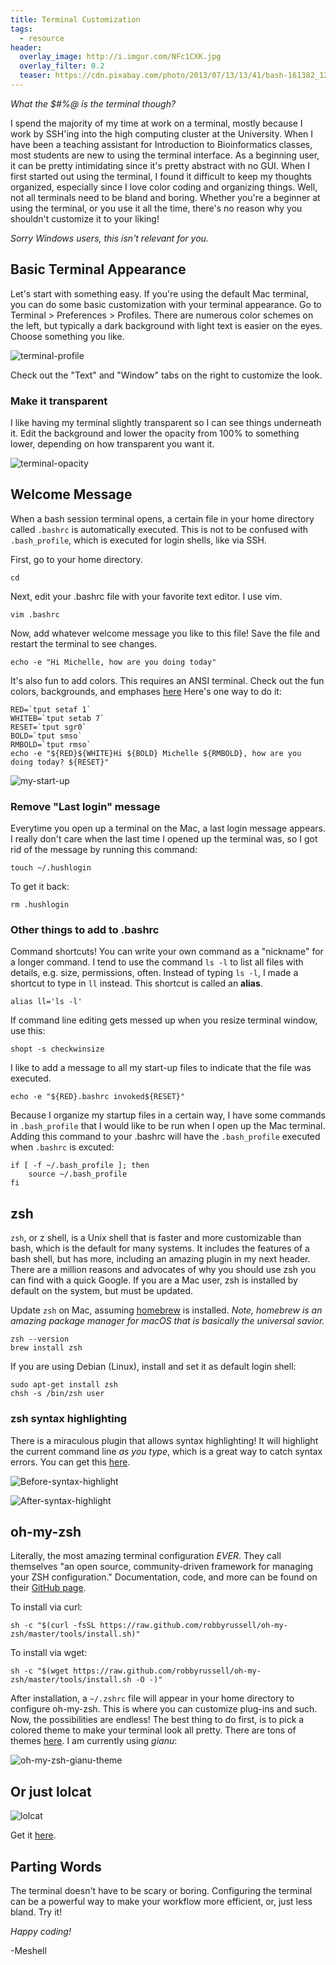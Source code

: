 ```yaml
---
title: Terminal Customization
tags:
  - resource
header:
  overlay_image: http://i.imgur.com/NFc1CXK.jpg
  overlay_filter: 0.2
  teaser: https://cdn.pixabay.com/photo/2013/07/13/13/41/bash-161382_1280.png
---
```


*What the $#%@ is the terminal though?*

I spend the majority of my time at work on a terminal, mostly because I work by SSH'ing into the high computing cluster at the University. When I have been a teaching assistant for Introduction to Bioinformatics classes, most students are new to using the terminal interface. As a beginning user, it can be pretty intimidating since it's pretty abstract with no GUI. When I first started out using the terminal, I found it difficult to keep my thoughts organized, especially since I love color coding and organizing things. Well, not all terminals need to be bland and boring. Whether you're a beginner at using the terminal, or you use it all the time, there's no reason why you shouldn't customize it to your liking!

_Sorry Windows users, this isn't relevant for you._

## Basic Terminal Appearance

Let's start with something easy. If you're using the default Mac terminal, you can do some basic customization with your terminal appearance. Go to Terminal > Preferences > Profiles. There are numerous color schemes on the left, but typically a dark background with light text is easier on the eyes. Choose something you like.

![terminal-profile](/images/terminal-profiles.png)

Check out the "Text" and "Window" tabs on the right to customize the look. 

### Make it transparent

I like having my terminal slightly transparent so I can see things underneath it. Edit the background and lower the opacity from 100% to something lower, depending on how transparent you want it. 

![terminal-opacity](/images/terminal-opacity.png)

## Welcome Message

When a bash session terminal opens, a certain file in your home directory called ``.bashrc`` is automatically executed. This is not to be confused with ``.bash_profile``, which is executed for login shells, like via SSH. 

First, go to your home directory.

    cd

Next, edit your .bashrc file with your favorite text editor. I use vim.

    vim .bashrc

Now, add whatever welcome message you like to this file! Save the file and restart the terminal to see changes.

    echo -e "Hi Michelle, how are you doing today"

It's also fun to add colors. This requires an ANSI terminal. Check out the fun colors, backgrounds, and emphases [here](http://misc.flogisoft.com/bash/tip_colors_and_formatting) Here's one way to do it:

    RED=`tput setaf 1`  
    WHITEB=`tput setab 7`  
    RESET=`tput sgr0`  
    BOLD=`tput smso`  
    RMBOLD=`tput rmso`  
    echo -e "${RED}${WHITE}Hi ${BOLD} Michelle ${RMBOLD}, how are you doing today? ${RESET}"
    
![my-start-up](/images/my-start-up.png)

### Remove "Last login" message

Everytime you open up a terminal on the Mac, a last login message appears. I really don't care when the last time I opened up the terminal was, so I got rid of the message by running this command:

    touch ~/.hushlogin

To get it back:

    rm .hushlogin

### Other things to add to .bashrc

Command shortcuts! You can write your own command as a "nickname" for a longer command. I tend to use the command ``ls -l`` to list all files with details, e.g. size, permissions, often. Instead of typing ``ls -l``, I made a shortcut to type in ``ll`` instead. This shortcut is called an **alias**.

    alias ll='ls -l'

If command line editing gets messed up when you resize terminal window, use this:

    shopt -s checkwinsize

I like to add a message to all my start-up files to indicate that the file was executed.

    echo -e "${RED}.bashrc invoked${RESET}"

Because I organize my startup files in a certain way, I have some commands in ``.bash_profile`` that I would like to be run when I open up the Mac terminal. Adding this command to your .bashrc will have the ``.bash_profile`` executed when ``.bashrc`` is excuted: 

    if [ -f ~/.bash_profile ]; then  
        source ~/.bash_profile  
    fi  

## zsh

``zsh``, or z shell, is a Unix shell that is faster and more customizable than bash, which is the default for many systems. It includes the features of a bash shell, but has more, including an amazing plugin in my next header. There are a million reasons and advocates of why you should use zsh you can find with a quick Google. If you are a Mac user, zsh is installed by default on the system, but must be updated.

Update ``zsh`` on Mac, assuming [homebrew](http://brew.sh/) is installed. *Note, homebrew is an amazing package manager for macOS that is basically the universal savior.* 

    zsh --version  
    brew install zsh  

If you are using Debian (Linux), install and set it as default login shell:

    sudo apt-get install zsh  
    chsh -s /bin/zsh user  


### zsh syntax highlighting

There is a miraculous plugin that allows syntax highlighting! It will highlight the current command line *as you type*, which is a great way to catch syntax errors. You can get this [here](https://github.com/zsh-users/zsh-syntax-highlighting). 

![Before-syntax-highlight](https://github.com/zsh-users/zsh-syntax-highlighting/raw/master/images/before1-smaller.png)

![After-syntax-highlight](https://github.com/zsh-users/zsh-syntax-highlighting/raw/master/images/after1-smaller.png)

## oh-my-zsh

Literally, the most amazing terminal configuration _EVER_. They call themselves "an open source, community-driven framework for managing your ZSH configuration." Documentation, code, and more can be found on their [GitHub page](https://www.google.com/search?q=why+zsh#q=oh+my+zsh). 

To install via curl:

    sh -c "$(curl -fsSL https://raw.github.com/robbyrussell/oh-my-zsh/master/tools/install.sh)"

To install via wget:

    sh -c "$(wget https://raw.github.com/robbyrussell/oh-my-zsh/master/tools/install.sh -O -)"

After installation, a ``~/.zshrc`` file will appear in your home directory to configure oh-my-zsh. This is where you can customize plug-ins and such. Now, the possibilities are endless! The best thing to do first, is to pick a colored theme to make your terminal look all pretty. There are tons of themes [here](https://github.com/robbyrussell/oh-my-zsh/wiki/Themes). I am currently using *gianu*:

![oh-my-zsh-gianu-theme](https://cloud.githubusercontent.com/assets/2618447/6316736/51c6a6c8-ba00-11e4-8b5f-b45795d98907.png)

## Or just lolcat

![lolcat](https://github.com/busyloop/lolcat/raw/master/ass/screenshot.png)

Get it [here](https://github.com/busyloop/lolcat).

## Parting Words

The terminal doesn't have to be scary or boring. Configuring the terminal can be a powerful way to make your workflow more efficient, or, just less bland. Try it!

*Happy coding!*

-Meshell


